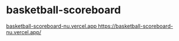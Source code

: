 # basketball-scoreboard
[basketball-scoreboard-nu.vercel.app
](https://basketball-scoreboard-nu.vercel.app/)https://basketball-scoreboard-nu.vercel.app/
